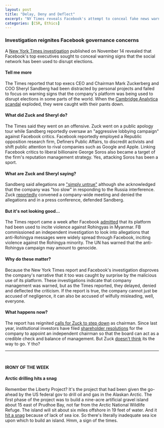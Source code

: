 ```yaml
---
layout: post
title: "Delay, Deny and Deflect"
excerpt: "NY Times reveals Facebook's attempt to conceal fake news warnings. And read the ironic news of the week."
categories: [CSR, Ethics]
---
```


### Investigation reignites Facebook governance concerns

A <a href="https://www.nytimes.com/2018/11/14/technology/facebook-data-russia-election-racism.html?module=inline" target="_blank">New York Times investigation</a> published on November 14 revealed that Facebook's top executives sought to conceal warning signs that the social network has been used to disrupt elections.

#### Tell me more

The Times reported that top execs CEO and Chairman Mark Zuckerberg and COO Sheryl Sandberg had been distracted by personal projects and failed to focus on warning signs that the company's platform was being used to disrupt elections in some parts of the world. When the <a href="https://www.vox.com/policy-and-politics/2018/3/23/17151916/facebook-cambridge-analytica-trump-diagram" target="__blank">Cambridge Analytica scandal</a> exploded, they were caught with their pants down.

#### What did Zuck and Sheryl do?

The Times said they went on an offensive. Zuck went on a public apology tour while Sandberg reportedly oversaw an "aggressive lobbying campaign" against Facebook critics. Facebook reportedly employed a Republic opposition research firm, Definers Public Affairs, to discredit activists and shift public attention to rival companies such as Google and Apple. Linking Facebook critics to liberal billionaire George Soros also became a target of the firm's reputation management strategy. Yes, attacking Soros has been a sport.

#### What are Zuck and Sheryl saying?

Sandberg said allegations are <a href="https://www.cnbc.com/2018/11/16/facebooks-sheryl-sandberg-responds-to-new-york-times-investigation.html" target="_blank">"simply untrue"</a> although she acknowledged that the company was "too slow" in responding to the Russia interference. Zuck <a href="https://www.nytimes.com/2018/11/17/technology/facebook-mark-zuckerberg.html" target="_blank">reportedly</a> convened a company-wide meeting and denied the allegations and in a press conference, defended Sandberg.

#### But it's not looking good...

The Times report came a week after Facebook <a href="https://www.bbc.com/news/world-asia-46105934" target="_blank">admitted</a> that its platform had been used to incite violence against Rohingyas in Myanmar. FB commissioned an independent investigation to look into allegations that anti-Rohingya messages were widely spread through Facebook, inciting violence against the Rohingya minority. The UN has warned that the anti-Rohingya campaign may amount to genocide.

#### Why do these matter?

Because the New York Times report and Facebook's investigation disproves the company's narrative that it too was caught by surprise by the malicious use of its platform. These investigations indicate that company management was warned, but as the Times reported, they delayed, denied and deflected the criticism. If the report is true, the company cannot just be accused of negligence, it can also be accused of wilfully misleading, well, everyone.

#### What happens now?

The report has reignited <a href="https://www.telegraph.co.uk/technology/2018/11/16/facebook-investors-call-mark-zuckerberg-resign-chairman-following/" target="_blank">calls for Zuck to step down</a> as chairman. Since last year, institutional investors have filed <a href="https://www.reuters.com/article/us-facebook-shareholders/at-facebook-public-funds-join-push-to-remove-zuckerberg-as-chairman-idUSKCN1MR2GY" target="_blank">shareholder resolutions</a> for the company to appoint an independent chairman so that the board can act as a credible check and balance of management. But Zuck <a href="https://www.businessinsider.com/mark-zuckerberg-is-not-going-to-step-down-as-facebook-chairman-2018-11" target="_blank">doesn't think</a> its the way to go. Y tho?

* * *
<br />

**IRONY OF THE WEEK**

#### **Arctic drilling hits a snag**

Remember the Liberty Project? It's the project that had been given the go-ahead by the US federal gov to drill oil and gas in the Alaskan Arctic. The first phase of the project was to build a nine-acre artificial gravel island about 15 east of Prudhoe Bay, not far from the Arctic National Wildlife Refuge. The island will sit about six miles offshore in 19 feet of water. And it <a href="https://www.theguardian.com/environment/2018/nov/15/arctic-oil-drilling-texas-hilcorp-beaufort-sea" target="_blank">hit a snag</a> because of lack of sea ice. So there's literally inadequate sea ice upon which to build an island. Hmm, a sign of the times.
